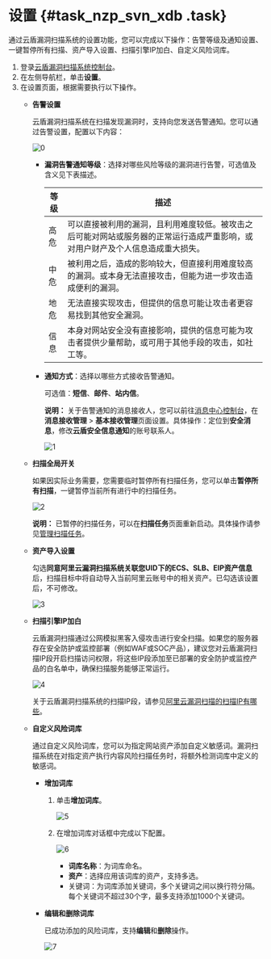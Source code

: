 # 设置 {#task_nzp_svn_xdb .task}

通过云盾漏洞扫描系统的设置功能，您可以完成以下操作：告警等级及通知设置、一键暂停所有扫描、资产导入设置、扫描引擎IP加白、自定义风险词库。

1.  登录[云盾漏洞扫描系统控制台](https://yundun.console.aliyun.com/?p=avds)。
2.  在左侧导航栏，单击**设置**。
3.  在设置页面，根据需要执行以下操作。 
    -   **告警设置** 

        云盾漏洞扫描系统在扫描发现漏洞时，支持向您发送告警通知。您可以通过告警设置，配置以下内容：

        ![0](http://static-aliyun-doc.oss-cn-hangzhou.aliyuncs.com/assets/img/13740/15651720693759_zh-CN.png)

        -   **漏洞告警通知等级**：选择对哪些风险等级的漏洞进行告警，可选值及含义见下表描述。

            |等级|描述|
            |--|--|
            |高危|可以直接被利用的漏洞，且利用难度较低。被攻击之后可能对网站或服务器的正常运行造成严重影响，或对用户财产及个人信息造成重大损失。|
            |中危|被利用之后，造成的影响较大，但直接利用难度较高的漏洞。或本身无法直接攻击，但能为进一步攻击造成便利的漏洞。|
            |地危|无法直接实现攻击，但提供的信息可能让攻击者更容易找到其他安全漏洞。|
            |信息|本身对网站安全没有直接影响，提供的信息可能为攻击者提供少量帮助，或可用于其他手段的攻击，如社工等。|

        -   **通知方式**：选择以哪些方式接收告警通知。

            可选值：**短信**、**邮件**、**站内信**。

            **说明：** 关于告警通知的消息接收人，您可以前往[消息中心控制台](https://notifications.console.aliyun.com/#/subscribeMsg)，在**消息接收管理** \> **基本接收管理**页面设置。具体操作：定位到**安全消息**，修改**云盾安全信息通知**的账号联系人。

            ![1](http://static-aliyun-doc.oss-cn-hangzhou.aliyuncs.com/assets/img/13740/156517206913039_zh-CN.png)

    -   **扫描全局开关** 

        如果因实际业务需要，您需要临时暂停所有扫描任务，您可以单击**暂停所有扫描**，一键暂停当前所有进行中的扫描任务。

        ![2](http://static-aliyun-doc.oss-cn-hangzhou.aliyuncs.com/assets/img/13740/15651720693760_zh-CN.png)

        **说明：** 已暂停的扫描任务，可以在**扫描任务**页面重新启动。具体操作请参见[管理扫描任务](intl.zh-CN/用户指南/扫描任务/管理扫描任务.md#)。

    -   **资产导入设置** 

        勾选**同意阿里云漏洞扫描系统关联您UID下的ECS、SLB、EIP资产信息**后，扫描目标中将自动导入当前阿里云账号中的相关资产。已勾选该设置后，不可修改。

        ![3](http://static-aliyun-doc.oss-cn-hangzhou.aliyuncs.com/assets/img/13740/15651720693761_zh-CN.png)

    -   **扫描引擎IP加白** 

        云盾漏洞扫描通过公网模拟黑客入侵攻击进行安全扫描。如果您的服务器存在安全防护或监控部署（例如WAF或SOC产品），建议您对云盾漏洞扫描IP段开启扫描访问权限，将这些IP段添加至已部署的安全防护或监控产品的白名单中，确保扫描服务能够正常运行。

        ![4](http://static-aliyun-doc.oss-cn-hangzhou.aliyuncs.com/assets/img/13740/156517206913037_zh-CN.png)

        关于云盾漏洞扫描系统的扫描IP段，请参见[阿里云漏洞扫描的扫描IP有哪些](../../../../intl.zh-CN/常见问题/阿里云漏洞扫描的扫描IP有哪些？.md#)。

    -   **自定义风险词库** 

        通过自定义风险词库，您可以为指定网站资产添加自定义敏感词。漏洞扫描系统在对指定资产执行内容风险扫描任务时，将额外检测词库中定义的敏感词。

        -   **增加词库** 
            1.  单击**增加词库**。

                ![5](http://static-aliyun-doc.oss-cn-hangzhou.aliyuncs.com/assets/img/13740/156517207013038_zh-CN.png)

            2.  在增加词库对话框中完成以下配置。

                ![6](http://static-aliyun-doc.oss-cn-hangzhou.aliyuncs.com/assets/img/13740/15651720707254_zh-CN.png)

                -   **词库名称**：为词库命名。
                -   **资产**：选择应用该词库的资产，支持多选。
                -   关键词：为词库添加关键词，多个关键词之间以换行符分隔。每个关键词不超过30个字，最多支持添加1000个关键词。
        -   **编辑和删除词库** 

            已成功添加的风险词库，支持**编辑**和**删除**操作。

            ![7](http://static-aliyun-doc.oss-cn-hangzhou.aliyuncs.com/assets/img/13740/156517207054658_zh-CN.png)


